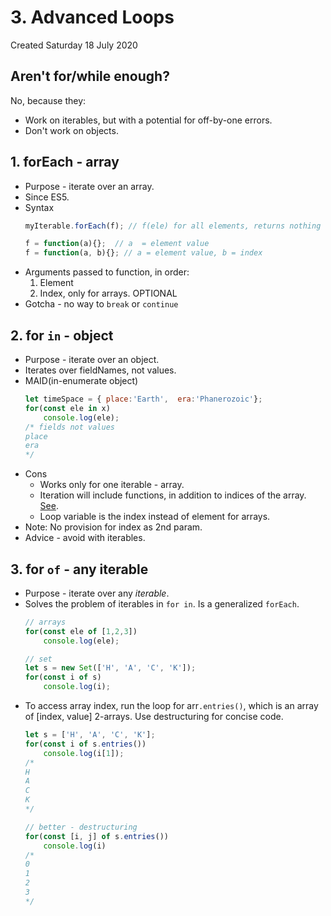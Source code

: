 # 3. Advanced Loops
Created Saturday 18 July 2020

## Aren't for/while enough?
No, because they:

* Work on iterables, but with a potential for off-by-one errors.
* Don't work on objects.


## 1. forEach - array
* Purpose - iterate over an array.
* Since ES5.
* Syntax
	```js
	myIterable.forEach(f); // f(ele) for all elements, returns nothing

	f = function(a){};	// a  = element value
	f = function(a, b){}; // a = element value, b = index
	```
* Arguments passed to function, in order:
	1. Element
	2. Index, only for arrays. OPTIONAL
* Gotcha - no way to ``break`` or ``continue``


## 2. for ``in`` - object
* Purpose - iterate over an object.
* Iterates over fieldNames, not values.
* MAID(in-enumerate object)
	```js
	let timeSpace = { place:'Earth',  era:'Phanerozoic'};
	for(const ele in x)
		console.log(ele);
	/* fields not values
	place
	era
	*/
	```
* Cons
	* Works only for one iterable - array.
	* Iteration will include functions, in addition to indices of the array. [See](messyForIn.js).
	* Loop variable is the index instead of element for arrays.
* Note: No provision for index as 2nd param.
* Advice - avoid with iterables.


## 3. for ``of`` - any iterable
* Purpose - iterate over any *iterable*.
* Solves the problem of iterables in ``for in``. Is a generalized ``forEach``.
	```js
	// arrays
	for(const ele of [1,2,3])
		console.log(ele);

	// set
	let s = new Set(['H', 'A', 'C', 'K']);
	for(const i of s)
		console.log(i);
	```
* To access array index, run the loop for arr``.entries()``, which is an array of [index, value] 2-arrays. Use destructuring for concise code.
	```js
	let s = ['H', 'A', 'C', 'K'];
	for(const i of s.entries())
		console.log(i[1]);
	/*
	H
	A
	C
	K
	*/

	// better - destructuring
	for(const [i, j] of s.entries())
		console.log(i)
	/*
	0
	1
	2
	3
	*/
	```

